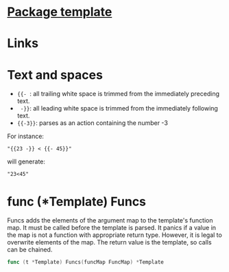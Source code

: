# [Package template](https://golang.org/pkg/text/template/)

# Links

# Text and spaces 

* `{{- `: all trailing white space is trimmed from the immediately preceding text.
* ` -}}`: all leading white space is trimmed from the immediately following text. 
* `{{-3}}`: parses as an action containing the number -3

For instance:

```
"{{23 -}} < {{- 45}}"
```

will generate:

```
"23<45"
```

# func (*Template) Funcs  

Funcs adds the elements of the argument map to the template's function map. It
must be called before the template is parsed. It panics if a value in the map
is not a function with appropriate return type. However, it is legal to
overwrite elements of the map. The return value is the template, so calls can
be chained. 

```go
func (t *Template) Funcs(funcMap FuncMap) *Template
```


